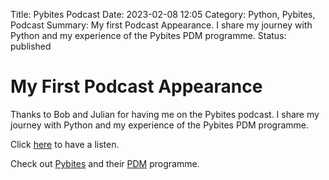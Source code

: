 Title: Pybites Podcast
Date: 2023-02-08 12:05
Category: Python, Pybites, Podcast
Summary: My first Podcast Appearance. I share my journey with Python and my experience of the Pybites PDM programme.
Status: published

# My First Podcast Appearance


Thanks to Bob and Julian for having me on the Pybites podcast. I share my journey with Python and my experience of the Pybites PDM programme.

Click [here](https://pybit.es/articles/how-michael-knott-used-python-to-enhance-his-sports-coaching-career/) to have a listen.

Check out [Pybites](https://pybit.es/) and their [PDM](https://pybit.es/catalogue/the-pdm-program/) programme.